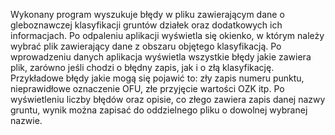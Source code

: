 Wykonany program wyszukuje błędy w pliku zawierającym dane o gleboznawczej klasyfikacji gruntów działek oraz dodatkowych ich informacjach.
Po odpaleniu aplikacji wyświetla się okienko, w którym należy wybrać plik zawierający dane z obszaru objętego klasyfikacją. 
Po wprowadzeniu danych aplikacja wyświetla wszystkie błędy jakie zawiera plik, zarówno jeśli chodzi o błędny zapis, jak i o złą klasyfikację. 
Przykładowe błędy jakie mogą się pojawić to: zły zapis numeru punktu, nieprawidłowe oznaczenie OFU, złe przyjęcie wartości OZK itp. 
Po wyświetleniu liczby błędów oraz opisie, co złego zawiera zapis danej nazwy gruntu, wynik można zapisać do oddzielnego pliku o dowolnej wybranej nazwie.
